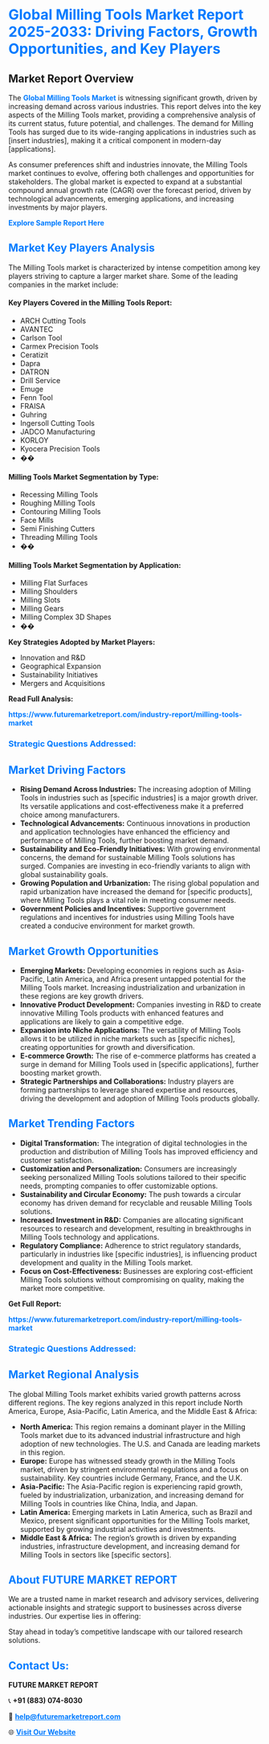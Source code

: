 <h1 style="color: #007BFF;">Global Milling Tools Market Report 2025-2033: Driving Factors, Growth Opportunities, and Key Players</h1>

<section id="overview">
<h2>Market Report Overview</h2>
<p>The <a href="https://www.futuremarketreport.com/industry-report/milling-tools-market" style="color: #007BFF; text-decoration: none;"><strong>Global Milling Tools Market</strong></a> is witnessing significant growth, driven by increasing demand across various industries. This report delves into the key aspects of the Milling Tools market, providing a comprehensive analysis of its current status, future potential, and challenges. The demand for Milling Tools has surged due to its wide-ranging applications in industries such as [insert industries], making it a critical component in modern-day [applications].</p>
<p>As consumer preferences shift and industries innovate, the Milling Tools market continues to evolve, offering both challenges and opportunities for stakeholders. The global market is expected to expand at a substantial compound annual growth rate (CAGR) over the forecast period, driven by technological advancements, emerging applications, and increasing investments by major players.</p>
</section>

<section id="overview">
<p><a href="https://www.futuremarketreport.com/request-sample/reportId=113588" style="color: #007BFF; text-decoration: none;"><strong>Explore Sample Report Here</strong></a></p>
</section>

<section id="key-players">
<h2 style="color: #007BFF;">Market Key Players Analysis</h2>
<p>The Milling Tools market is characterized by intense competition among key players striving to capture a larger market share. Some of the leading companies in the market include:</p>
<h4>Key Players Covered in the Milling Tools Report:</h4>
<ul><li>ARCH Cutting Tools</li><li>AVANTEC</li><li>Carlson Tool</li><li>Carmex Precision Tools</li><li>Ceratizit</li><li>Dapra</li><li>DATRON</li><li>Drill Service</li><li>Emuge</li><li>Fenn Tool</li><li>FRAISA</li><li>Guhring</li><li>Ingersoll Cutting Tools</li><li>JADCO Manufacturing</li><li>KORLOY</li><li>Kyocera Precision Tools</li><li>��</li></ul>
<h4>Milling Tools Market Segmentation by Type:</h4>
<ul><li>Recessing Milling Tools</li><li>Roughing Milling Tools</li><li>Contouring Milling Tools</li><li>Face Mills</li><li>Semi Finishing Cutters</li><li>Threading Milling Tools</li><li>��</li></ul>

<h4>Milling Tools Market Segmentation by Application:</h4>
<ul><li>Milling Flat Surfaces</li><li>Milling Shoulders</li><li>Milling Slots</li><li>Milling Gears</li><li>Milling Complex 3D Shapes</li><li>��</li></ul>
<p><strong>Key Strategies Adopted by Market Players:</strong></p>
<ul>
<li>Innovation and R&D</li>
<li>Geographical Expansion</li>
<li>Sustainability Initiatives</li>
<li>Mergers and Acquisitions</li>
</ul>
</section>

<section>
<p><strong>Read Full Analysis: </strong></p><a href="https://www.futuremarketreport.com/industry-report/milling-tools-market" style="color: #007BFF; text-decoration: none;"><strong>https://www.futuremarketreport.com/industry-report/milling-tools-market</strong></a>
<h3 style="color: #007BFF;">Strategic Questions Addressed:</h3>
</section>

<section id="driving-factors">
<h2 style="color: #007BFF;">Market Driving Factors</h2>
<ul>
<li><strong>Rising Demand Across Industries:</strong> The increasing adoption of Milling Tools in industries such as [specific industries] is a major growth driver. Its versatile applications and cost-effectiveness make it a preferred choice among manufacturers.</li>
<li><strong>Technological Advancements:</strong> Continuous innovations in production and application technologies have enhanced the efficiency and performance of Milling Tools, further boosting market demand.</li>
<li><strong>Sustainability and Eco-Friendly Initiatives:</strong> With growing environmental concerns, the demand for sustainable Milling Tools solutions has surged. Companies are investing in eco-friendly variants to align with global sustainability goals.</li>
<li><strong>Growing Population and Urbanization:</strong> The rising global population and rapid urbanization have increased the demand for [specific products], where Milling Tools plays a vital role in meeting consumer needs.</li>
<li><strong>Government Policies and Incentives:</strong> Supportive government regulations and incentives for industries using Milling Tools have created a conducive environment for market growth.</li>
</ul>
</section>

<section id="growth-opportunities">
<h2 style="color: #007BFF;">Market Growth Opportunities</h2>
<ul>
<li><strong>Emerging Markets:</strong> Developing economies in regions such as Asia-Pacific, Latin America, and Africa present untapped potential for the Milling Tools market. Increasing industrialization and urbanization in these regions are key growth drivers.</li>
<li><strong>Innovative Product Development:</strong> Companies investing in R&D to create innovative Milling Tools products with enhanced features and applications are likely to gain a competitive edge.</li>
<li><strong>Expansion into Niche Applications:</strong> The versatility of Milling Tools allows it to be utilized in niche markets such as [specific niches], creating opportunities for growth and diversification.</li>
<li><strong>E-commerce Growth:</strong> The rise of e-commerce platforms has created a surge in demand for Milling Tools used in [specific applications], further boosting market growth.</li>
<li><strong>Strategic Partnerships and Collaborations:</strong> Industry players are forming partnerships to leverage shared expertise and resources, driving the development and adoption of Milling Tools products globally.</li>
</ul>
</section>

<section id="trending-factors">
<h2 style="color: #007BFF;">Market Trending Factors</h2>
<ul>
<li><strong>Digital Transformation:</strong> The integration of digital technologies in the production and distribution of Milling Tools has improved efficiency and customer satisfaction.</li>
<li><strong>Customization and Personalization:</strong> Consumers are increasingly seeking personalized Milling Tools solutions tailored to their specific needs, prompting companies to offer customizable options.</li>
<li><strong>Sustainability and Circular Economy:</strong> The push towards a circular economy has driven demand for recyclable and reusable Milling Tools solutions.</li>
<li><strong>Increased Investment in R&D:</strong> Companies are allocating significant resources to research and development, resulting in breakthroughs in Milling Tools technology and applications.</li>
<li><strong>Regulatory Compliance:</strong> Adherence to strict regulatory standards, particularly in industries like [specific industries], is influencing product development and quality in the Milling Tools market.</li>
<li><strong>Focus on Cost-Effectiveness:</strong> Businesses are exploring cost-efficient Milling Tools solutions without compromising on quality, making the market more competitive.</li>
</ul>
</section>

<section>
<p><strong>Get Full Report: </strong></p><a href="https://www.futuremarketreport.com/industry-report/milling-tools-market" style="color: #007BFF; text-decoration: none;"><strong>https://www.futuremarketreport.com/industry-report/milling-tools-market</strong></a>
<h3 style="color: #007BFF;">Strategic Questions Addressed:</h3>
</section>


<section id="regional-analysis">
<h2 style="color: #007BFF;">Market Regional Analysis</h2>
<p>The global Milling Tools market exhibits varied growth patterns across different regions. The key regions analyzed in this report include North America, Europe, Asia-Pacific, Latin America, and the Middle East & Africa:</p>
<ul>
<li><strong>North America:</strong> This region remains a dominant player in the Milling Tools market due to its advanced industrial infrastructure and high adoption of new technologies. The U.S. and Canada are leading markets in this region.</li>
<li><strong>Europe:</strong> Europe has witnessed steady growth in the Milling Tools market, driven by stringent environmental regulations and a focus on sustainability. Key countries include Germany, France, and the U.K.</li>
<li><strong>Asia-Pacific:</strong> The Asia-Pacific region is experiencing rapid growth, fueled by industrialization, urbanization, and increasing demand for Milling Tools in countries like China, India, and Japan.</li>
<li><strong>Latin America:</strong> Emerging markets in Latin America, such as Brazil and Mexico, present significant opportunities for the Milling Tools market, supported by growing industrial activities and investments.</li>
<li><strong>Middle East & Africa:</strong> The region’s growth is driven by expanding industries, infrastructure development, and increasing demand for Milling Tools in sectors like [specific sectors].</li>
</ul>
</section>

<footer>
<h2 style="color: #007BFF;">About FUTURE MARKET REPORT</h2>
<p>We are a trusted name in market research and advisory services, delivering actionable insights and strategic support to businesses across diverse industries. Our expertise lies in offering:</p>

<p>Stay ahead in today’s competitive landscape with our tailored research solutions.</p>

<h2 style="color: #007BFF;">Contact Us:</h2>
<p><strong>FUTURE MARKET REPORT</strong></p>
<p>📞 <strong>+91 (883) 074-8030</strong></p>
<p>📧 <strong><a href="mailto:help@futuremarketreport.com" style="color: #007BFF;">help@futuremarketreport.com</a></strong></p>
<p>🌐 <strong><a href="https://www.futuremarketreport.com/" style="color: #007BFF;">Visit Our Website</a></strong></p>
</footer>